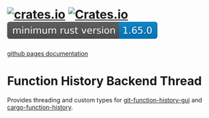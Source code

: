 # [![crates.io](https://img.shields.io/crates/v/function_history_backend_thread.svg?label=latest%20version)](https://crates.io/crates/function_history_backend_thread) [![Crates.io](https://img.shields.io/crates/d/function_history_backend_thread?label=crates.io%20downloads)](function_history_backend_thread) ![msrv](https://raw.githubusercontent.com/mendelsshop/git_function_history/main/resources/function_history_backend_thread_msrv.svg)
[github pages documentation](https://mendelsshop.github.io/git_function_history/function_history_backend_thread/)

# Function History Backend Thread

Provides threading and custom types for [git-function-history-gui](https://github.com/mendelsshop/git_function_history/tree/main/git-function-history-gui) and [cargo-function-history](https://github.com/mendelsshop/git_function_history/tree/main/cargo-function-history).
